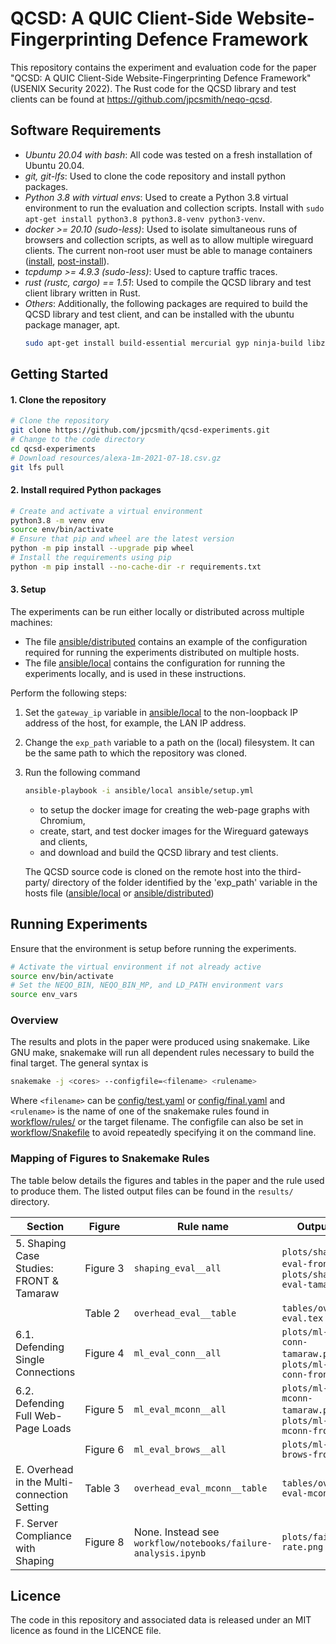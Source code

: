 # QCSD: A QUIC Client-Side Website-Fingerprinting Defence Framework

This repository contains the experiment and evaluation code for the paper "QCSD: A QUIC Client-Side Website-Fingerprinting Defence Framework" (USENIX Security 2022). The Rust code for the QCSD library and test clients can be found at https://github.com/jpcsmith/neqo-qcsd.

## Software Requirements
- *Ubuntu 20.04 with bash*: All code was tested on a fresh installation of Ubuntu 20.04.
- *git, git-lfs*: Used to clone the code repository and install python packages.
- *Python 3.8 with virtual envs*: Used to create a Python 3.8 virtual environment to run the evaluation and collection scripts. Install with `sudo apt-get install python3.8 python3.8-venv python3-venv`.
- *docker >= 20.10 (sudo-less)*: Used to isolate simultaneous runs of browsers and collection scripts, as well as to allow multiple wireguard clients. The current non-root user must be able to manage containers ([install](https://docs.docker.com/engine/install/ubuntu/), [post-install](https://docs.docker.com/engine/install/linux-postinstall/)).
- *tcpdump >= 4.9.3 (sudo-less)*: Used to capture traffic traces.
- *rust (rustc, cargo) == 1.51*: Used to compile the QCSD library and test client library written in Rust.
- *Others*: Additionally, the following packages are required to build the QCSD library and test client, and can be installed with the ubuntu package manager, apt.
  ```bash
  sudo apt-get install build-essential mercurial gyp ninja-build libz-dev clang tshark texlive-xetex
  ```


## Getting Started

#### 1. Clone the repository

```bash
# Clone the repository
git clone https://github.com/jpcsmith/qcsd-experiments.git
# Change to the code directory
cd qcsd-experiments
# Download resources/alexa-1m-2021-07-18.csv.gz
git lfs pull
```

#### 2. Install required Python packages

```bash
# Create and activate a virtual environment
python3.8 -m venv env
source env/bin/activate
# Ensure that pip and wheel are the latest version
python -m pip install --upgrade pip wheel
# Install the requirements using pip
python -m pip install --no-cache-dir -r requirements.txt
```

#### 3. Setup

The experiments can be run either locally or distributed across multiple machines:
- The file [ansible/distributed](ansible/distributed) contains an example of the configuration required for running the experiments distributed on multiple hosts.
- The file [ansible/local](ansible/local) contains the configuration for running the experiments locally, and is used in these instructions.

Perform the following steps:
1. Set the `gateway_ip` variable in [ansible/local](ansible/local) to the non-loopback IP address of the host, for example, the LAN IP address.
2. Change the `exp_path` variable to a path on the (local) filesystem. It can be the same path to which the repository was cloned.
3. Run the following command
   ```bash
   ansible-playbook -i ansible/local ansible/setup.yml
   ```
   - to setup the docker image for creating the web-page graphs with Chromium,
   - create, start, and test docker images for the Wireguard gateways and clients,
   - and download and build the QCSD library and test clients.

   The QCSD source code is cloned on the remote host into the third-party/ directory of the folder identified by the 'exp_path' variable in the hosts file ([ansible/local](ansible/local) or [ansible/distributed](ansible/distributed))

## Running Experiments

Ensure that the environment is setup before running the experiments.
```bash
# Activate the virtual environment if not already active
source env/bin/activate
# Set the NEQO_BIN, NEQO_BIN_MP, and LD_PATH environment vars
source env_vars
```

### Overview

The results and plots in the paper were produced using snakemake. Like GNU make, snakemake will run all dependent rules necessary to build the final target. The general syntax is

```bash
snakemake -j <cores> --configfile=<filename> <rulename>
```

Where `<filename>` can be [config/test.yaml](config/test.yaml) or [config/final.yaml](config/final.yaml) and `<rulename>` is the name of one of the snakemake rules found in [workflow/rules/](workflow/rules/) or the target filename. The configfile can also be set in [workflow/Snakefile](workflow/Snakefile) to avoid repeatedly specifying it on the command line.

### Mapping of Figures to Snakemake Rules

The table below details the figures and tables in the paper and the rule used to produce them. The listed output files can be found in the `results/` directory.

| Section | Figure | Rule name | Output file |
|--- |--- |--- |---
| 5. Shaping Case Studies: FRONT & Tamaraw | Figure 3 | `shaping_eval__all` |  `plots/shaping-eval-front.png`, `plots/shaping-eval-tamaraw.png`
|  | Table 2 | `overhead_eval__table` | `tables/overhead-eval.tex`
| 6.1. Defending Single Connections | Figure 4 | `ml_eval_conn__all` | `plots/ml-eval-conn-tamaraw.png`, `plots/ml-eval-conn-front.png`
| 6.2. Defending Full Web-Page Loads | Figure 5 | `ml_eval_mconn__all` | `plots/ml-eval-mconn-tamaraw.png`, `plots/ml-eval-mconn-front.png`
| | Figure 6 | `ml_eval_brows__all`| `plots/ml-eval-brows-front.png`
| E. Overhead in the Multi-connection Setting | Table 3 |  `overhead_eval_mconn__table` | `tables/overhead-eval-mconn.tex`
| F. Server Compliance with Shaping | Figure 8 | None. Instead see `workflow/notebooks/failure-analysis.ipynb` | `plots/failure-rate.png`|

## Licence

The code in this repository and associated data is released under an MIT licence as found in the LICENCE file.

